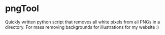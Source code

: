 # pngTool
Quickly written python script that removes all white pixels from all PNGs in a directory. For mass removing backgrounds for illustrations for my website :)
